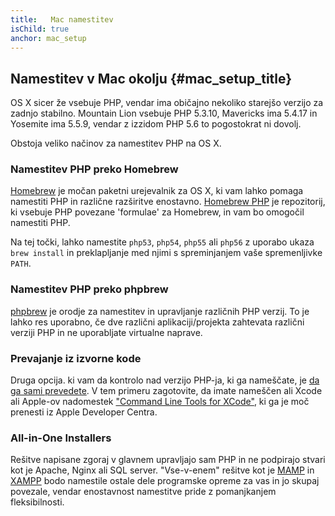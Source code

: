```yaml
---
title:   Mac namestitev
isChild: true
anchor: mac_setup
---
```


## Namestitev v Mac okolju  {#mac_setup_title}

OS X sicer že vsebuje PHP, vendar ima običajno nekoliko starejšo verzijo za zadnjo stabilno. Mountain Lion vsebuje
PHP 5.3.10, Mavericks ima 5.4.17 in Yosemite ima 5.5.9, vendar z izzidom PHP 5.6 to pogostokrat ni dovolj.

Obstoja veliko načinov za namestitev PHP na OS X.

### Namestitev PHP preko Homebrew

[Homebrew](http://brew.sh/) je močan paketni urejevalnik za OS X, ki vam lahko pomaga namestiti PHP in
različne razširitve enostavno. [Homebrew PHP] je repozitorij, ki vsebuje PHP povezane 'formulae' za Homebrew,
in vam bo omogočil namestiti PHP.

Na tej točki, lahko namestite `php53`, `php54`, `php55` ali `php56` z uporabo ukaza `brew install`
in preklapljanje med njimi s spreminjanjem vaše spremenljivke `PATH`.

### Namestitev PHP preko phpbrew

[phpbrew] je orodje za namestitev in upravljanje različnih PHP verzij. To je lahko res uporabno, če dve
različni aplikaciji/projekta zahtevata različni verziji PHP in ne uporabljate virtualne naprave.

### Prevajanje iz izvorne kode

Druga opcija. ki vam da kontrolo nad verzijo PHP-ja, ki ga nameščate, je [da ga sami prevedete][mac-compile].
V tem primeru zagotovite, da imate nameščen ali Xcode ali Apple-ov nadomestek ["Command Line Tools for XCode"],
ki ga je moč prenesti iz Apple Developer Centra.

### All-in-One Installers

Rešitve napisane zgoraj v glavnem upravljajo sam PHP in ne podpirajo stvari kot je Apache, Nginx ali SQL server. "Vse-v-enem" rešitve kot je [MAMP][mamp-downloads] in [XAMPP][xampp] bodo namestile ostale dele programske opreme za vas in jo skupaj povezale, vendar enostavnost namestitve pride z pomanjkanjem fleksibilnosti.

[Homebrew]: http://brew.sh/
[Homebrew PHP]: https://github.com/Homebrew/homebrew-php#installation
[mac-compile]: http://php.net/manual/install.macosx.compile
[xcode-gcc-substitution]: https://github.com/kennethreitz/osx-gcc-installer
["Command Line Tools for XCode"]: https://developer.apple.com/downloads
[mamp-downloads]: http://www.mamp.info/en/downloads/
[phpbrew]: https://github.com/phpbrew/phpbrew
[xampp]: http://www.apachefriends.org/en/xampp.html
